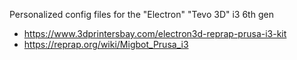 Personalized config files for the "Electron" "Tevo 3D" i3 6th gen

- https://www.3dprintersbay.com/electron3d-reprap-prusa-i3-kit
- https://reprap.org/wiki/Migbot_Prusa_i3
